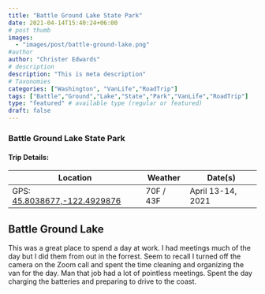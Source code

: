 ```yaml
---
title: "Battle Ground Lake State Park"
date: 2021-04-14T15:40:24+06:00
# post thumb
images:
  - "images/post/battle-ground-lake.png"
#author
author: "Christer Edwards"
# description
description: "This is meta description"
# Taxonomies
categories: ["Washington", "VanLife","RoadTrip"]
tags: ["Battle","Ground","Lake","State","Park","VanLife","RoadTrip"]
type: "featured" # available type (regular or featured)
draft: false
---
```


### Battle Ground Lake State Park
#### Trip Details:

| Location                                                              | Weather   | Date(s)           |
|-----------------------------------------------------------------------|-----------|-------------------|
| GPS: [45.8038677,-122.4929876](https://goo.gl/maps/H3NwnXaseaRhjCHH8) | 70F / 43F | April 13-14, 2021 |

## Battle Ground Lake

This was a great place to spend a day at work. I had meetings much of the day
but I did them from out in the forrest. Seem to recall I turned off the camera
on the Zoom call and spent the time cleaning and organizing the van for the
day. Man that job had a lot of pointless meetings. Spent the day charging the
batteries and preparing to drive to the coast.
